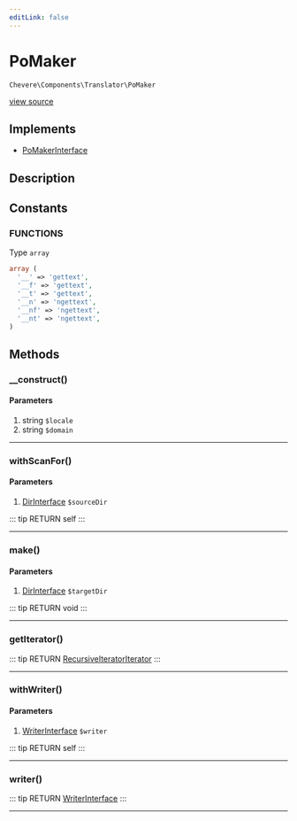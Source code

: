 ```yaml
---
editLink: false
---
```


# PoMaker

`Chevere\Components\Translator\PoMaker`

[view source](https://github.com/chevere/chevere/blob/master/src/Chevere/Components/Translator/PoMaker.php)

## Implements

- [PoMakerInterface](../../Interfaces/Translator/PoMakerInterface.md)

## Description



## Constants

### FUNCTIONS

Type `array`

```php
array (
  '__' => 'gettext',
  '__f' => 'gettext',
  '__t' => 'gettext',
  '__n' => 'ngettext',
  '__nf' => 'ngettext',
  '__nt' => 'ngettext',
)
```

## Methods

### __construct()

#### Parameters

1. string `$locale`
2. string `$domain`

---

### withScanFor()

#### Parameters

1. [DirInterface](../../Interfaces/Filesystem/DirInterface.md) `$sourceDir`

::: tip RETURN
self
:::

---

### make()

#### Parameters

1. [DirInterface](../../Interfaces/Filesystem/DirInterface.md) `$targetDir`

::: tip RETURN
void
:::

---

### getIterator()

::: tip RETURN
[RecursiveIteratorIterator](https://www.php.net/manual/class.recursiveiteratoriterator)
:::

---

### withWriter()

#### Parameters

1. [WriterInterface](../../Interfaces/Writer/WriterInterface.md) `$writer`

::: tip RETURN
self
:::

---

### writer()

::: tip RETURN
[WriterInterface](../../Interfaces/Writer/WriterInterface.md)
:::

---
